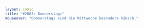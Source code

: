 ```yaml
---
layout: comic
title: "#2083: Donnerstags"
mouseover: "Donnerstags sind die Mittwoche besonders hübsch."
---
```

